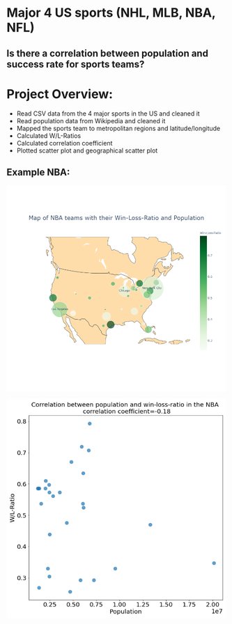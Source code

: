 # Major 4 US sports (NHL, MLB, NBA, NFL)
## Is there a correlation between population and success rate for sports teams?

# Project Overview:
* Read CSV data from the 4 major sports in the US and cleaned it
* Read population data from Wikipedia and cleaned it
* Mapped the sports team to metropolitan regions and latitude/longitude
* Calculated W/L-Ratios
* Calculated correlation coefficient
* Plotted scatter plot and geographical scatter plot

## Example NBA:

![](https://github.com/janS95/major_4_us_sports/blob/main/images/nba_map.png)

![](https://github.com/janS95/major_4_us_sports/blob/main/images/nba_correlation.png)
